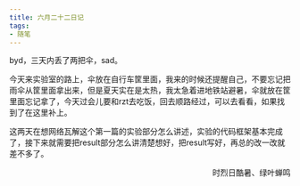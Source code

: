 ```yaml
---
title: 六月二十二日记
tags:
- 随笔
---
```


byd，三天内丢了两把伞，sad。

今天来实验室的路上，伞放在自行车筐里面，我来的时候还提醒自己，不要忘记把雨伞从筐里面拿出来，但是夏天实在是太热，我太急着进地铁站避暑，伞就放在筐里面忘记拿了，今天过会儿要和rzt去吃饭，回去顺路经过，可以去看看，如果找到了在这里补上。

这两天在想网络瓦解这个第一篇的实验部分怎么讲述，实验的代码框架基本完成了，接下来就需要把result部分怎么讲清楚想好，把result写好，再总的改一改就差不多了。


<p align="right">时烈日酷暑、绿叶蝉鸣</p>